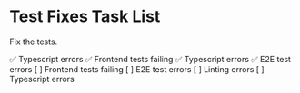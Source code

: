 # Test Fixes Task List

Fix the tests.

✅ Typescript errors
✅ Frontend tests failing
✅ Typescript errors
✅ E2E test errors
[ ] Frontend tests failing
[ ] E2E test errors
[ ] Linting errors
[ ] Typescript errors
